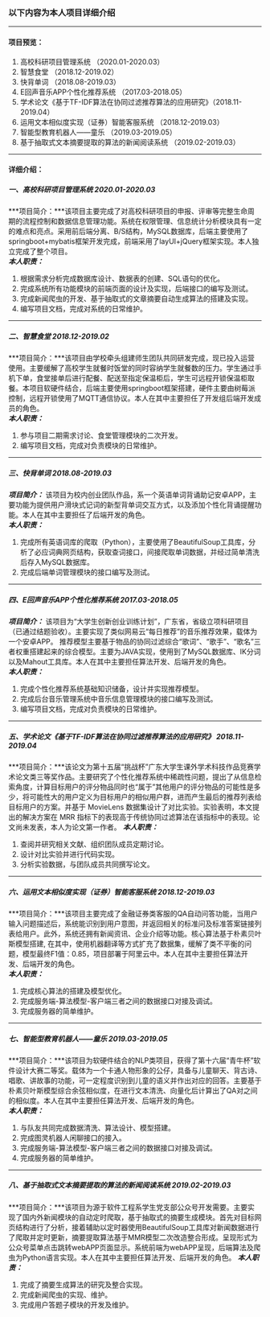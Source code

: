 ### 以下内容为本人项目详细介绍 
---
#### 项目预览：  
1.	高校科研项目管理系统 （2020.01-2020.03）
2.	智慧食堂 （2018.12-2019.02）
3.	快背单词 （2018.08-2019.03）
4.	E回声音乐APP个性化推荐系统 （2017.03-2018.05）
5.	学术论文《基于TF-IDF算法在协同过滤推荐算法的应用研究》（2018.11-2019.04）
6.	运用文本相似度实现（证券）智能客服系统 （2018.12-2019.03）
7.	智能型教育机器人——童乐 （2019.03-2019.05）  
8.	基于抽取式文本摘要提取的算法的新闻阅读系统 （2019.02-2019.03）  

--- 
#### 详细介绍：   

##### 一、高校科研项目管理系统  2020.01-2020.03   
***项目简介：***该项目主要完成了对高校科研项目的申报、评审等完整生命周期的流程控制和数据信息管理功能。系统在权限管理、信息统计分析模块具有一定的难点和亮点。采用前后端分离、B/S结构，MySQL数据库，后端主要使用了springboot+mybatis框架开发完成，前端采用了layUI+jQuery框架实现。本人独立完成了整个项目。  
***本人职责：***
1.	根据需求分析完成数据库设计、数据表的创建、SQL语句的优化。
2.	完成系统所有功能模块的前端页面的设计及实现，后端接口的编写及测试。
3.	完成新闻爬虫的开发、基于抽取式的文章摘要自动生成算法的搭建及实现。
4.	编写项目文档，完成对系统的日常维护。

---
##### 二、智慧食堂  2018.12-2019.02    
***项目简介：***该项目由学校牵头组建师生团队共同研发完成，现已投入运营使用。主要缓解了高校学生就餐时饭堂的同时容纳学生就餐数的压力。学生通过手机下单，食堂接单后进行配餐、配送至指定保温柜后，学生可远程开锁保温柜取餐。本项目软硬件结合，后端主要使用springboot框架搭建，硬件主要由树莓派控制，远程开锁使用了MQTT通信协议。本人在其中主要担任了开发组后端开发成员的角色。  
***本人职责：***
1.	参与项目二期需求讨论、食堂管理模块的二次开发。
2.	编写项目文档，完成对负责模块的日常维护。

---
##### 三、快背单词 2018.08-2019.03      
***项目简介：*** 该项目为校内创业团队作品，系一个英语单词背诵助记安卓APP，主要功能为提供用户滑块式记词的新型背单词交互方式，以及添加个性化背诵提醒功能。本人在其中主要担任了后端开发的角色。  
***本人职责：***
1. 完成所有英语词库的爬取（Python），主要使用了BeautifulSoup工具库，分析了必应词典网页结构，获取查词接口，间接爬取单词数据，并经过简单清洗后存入MySQL数据库。
2.	完成后端单词管理模块的接口编写及测试。

---
##### 四、E回声音乐APP个性化推荐系统  2017.03-2018.05     
***项目简介：*** 该项目为“大学生创新创业训练计划”，广东省，省级立项科研项目（已通过结题验收）。主要实现了类似网易云“每日推荐”的音乐推荐效果，载体为一个安卓APP。 推荐模型主要基于物品的协同过滤综合“歌词”、“歌手”、“歌名”三者权重搭建起来的综合模型。主要为JAVA实现，使用到了MySQL数据库、IK分词以及Mahout工具库。本人在其中主要担任算法开发、后端开发的角色。  
***本人职责：***
1.	完成个性化推荐系统基础知识储备，设计并实现推荐模型。
2.	完成后台音乐管理系统中音乐信息管理模块的接口编写及测试。
3.	编写项目文档，完成对负责模块的日常维护。

---
##### 五、学术论文《基于TF-IDF算法在协同过滤推荐算法的应用研究》  2018.11-2019.04    
***项目简介：***该论文为第十五届“挑战杯”广东大学生课外学术科技作品竞赛学术论文类三等奖作品。主要研究了个性化推荐系统中稀疏性问题，提出了从信息检索角度，计算目标用户的评分物品同时也“属于”其他用户的评分物品的可能性是多少，将可能性大的用户定义为目标用户的相似用户群，进而产生最后的推荐列表给目标用户的方案。并基于 MovieLens 数据集设计了对比实验。实验表明，本文提出的解决方案在 MRR 指标下的表现高于传统协同过滤算法在该指标中的表现。论文尚未发表，本人为论文第一作者。
***本人职责：***
1.	查阅并研究相关文献、组织团队成员定期讨论。
2.	设计对比实验并进行代码实现。
3.	分析实验数据，与团队成员共同撰写论文。

---
##### 六、运用文本相似度实现（证券）智能客服系统  2018.12-2019.03   
***项目简介：***该项目主要完成了金融证券类客服的QA自动问答功能，当用户输入问题描述后，系统能识别到用户意图，并返回相关的标准问及标准答案链接列表给用户。此外，系统还拥有新闻资讯、企业介绍等功能。核心算法基于朴素贝叶斯模型搭建, 在其中，使用机器翻译等方式扩充了数据集，缓解了类不平衡的问题，模型最终F1值：0.85，项目部署于阿里云中。本人在其中主要担任算法开发、后端开发的角色。  
***本人职责：***
1.	完成核心算法的搭建及模型优化。
2.	完成服务端-算法模型-客户端三者之间的数据接口对接及调试。
3.	完成服务器的简单维护。

---
##### 七、智能型教育机器人——童乐  2019.03-2019.05    
***项目简介：***该项目为软硬件结合的NLP类项目，获得了第十六届“青牛杯”软件设计大赛二等奖。载体为一个卡通人物形象的公仔，具备与儿童聊天、背古诗、唱歌、讲故事的功能，可一定程度识别到儿童的语义并作出对应的回答。主要基于朴素贝叶斯模型综合余弦相似度，在进行文本清洗、向量化后计算出了QA对之间的相似度。本人在其中主要担任算法开发、后端开发的角色。  
***本人职责：***
1.	与队友共同完成数据清洗、算法设计、模型搭建。
2.	完成图灵机器人闲聊接口的接入。
3.	完成服务端-算法模型-客户端三者之间的数据接口对接及调试。
4.	完成服务器的简单维护。

---
##### 八、基于抽取式文本摘要提取的算法的新闻阅读系统  2019.02-2019.03  
***项目简介：***该项目为源于软件工程系学生党支部公众号开发需要。主要实现了国内外新闻模块的自动定时爬取，基于抽取式的摘要生成模块。首先对目标网页结构进行了分析，接着辅助以定时器使用BeautifulSoup工具库对新闻数据进行了爬取并定时更新，摘要提取算法基于MMR模型二次改造整合形成。呈现形式为公众号菜单点击跳转webAPP页面显示。系统前端为webAPP呈现，后端算法及爬虫为Python语言实现。本人在其中主要担任算法开发、后端开发的角色。
***本人职责：***  
1.	完成了摘要生成算法的研究及整合实现。
2.	完成新闻爬虫的实现、维护。
3.	完成用户答题子模块的开发及维护。
